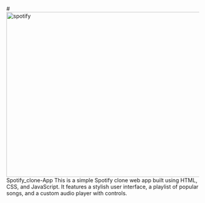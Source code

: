 #<img width="577" height="433" alt="spotify" src="https://github.com/user-attachments/assets/4c6570a1-9d47-49ce-a0a1-49a1336fb578" /> Spotify_clone-App
This is a simple Spotify clone web app built using HTML, CSS, and JavaScript. It features a stylish user interface, a playlist of popular songs, and a custom audio player with controls.

